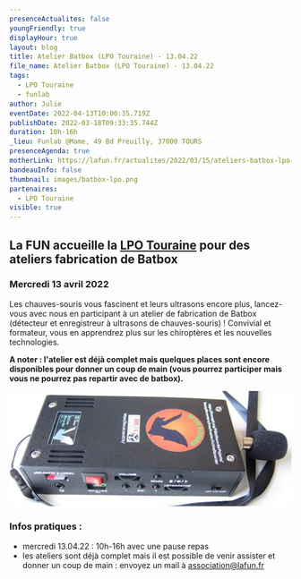 ```yaml
---
presenceActualites: false
youngFriendly: true
displayHour: true
layout: blog
title: Atelier Batbox (LPO Touraine) - 13.04.22
file_name: Atelier Batbox (LPO Touraine) - 13.04.22
tags:
  - LPO Touraine
  - funlab
author: Julie
eventDate: 2022-04-13T10:00:35.719Z
publishDate: 2022-03-18T09:33:35.744Z
duration: 10h-16h
_lieu: Funlab @Mame, 49 Bd Preuilly, 37000 TOURS
presenceAgenda: true
motherLink: https://lafun.fr/actualites/2022/03/15/ateliers-batbox-lpo-touraine/
bandeauInfo: false
thumbnail: images/batbox-lpo.png
partenaires:
  - LPO Touraine
visible: true
---
```

## La FUN accueille la [LPO Touraine](https://www.lpotouraine.fr/) pour des ateliers fabrication de Batbox

### Mercredi 13 avril 2022

Les chauves-souris vous fascinent et leurs ultrasons encore plus, lancez-vous avec nous en participant à un atelier de fabrication de Batbox (détecteur et enregistreur à ultrasons de chauves-souris) !
Convivial et formateur, vous en apprendrez plus sur les chiroptères et les nouvelles technologies.

**A noter : l'atelier est déjà complet mais quelques places sont encore disponibles pour donner un coup de main (vous pourrez participer mais vous ne pourrez pas repartir avec de batbox).**

![](images/batbox-lpo.png)

### Infos pratiques :

* mercredi 13.04.22 : 10h-16h avec une pause repas
* les ateliers sont déjà complet mais il est possible de venir assister et donner un coup de main : envoyez un mail à association@lafun.fr